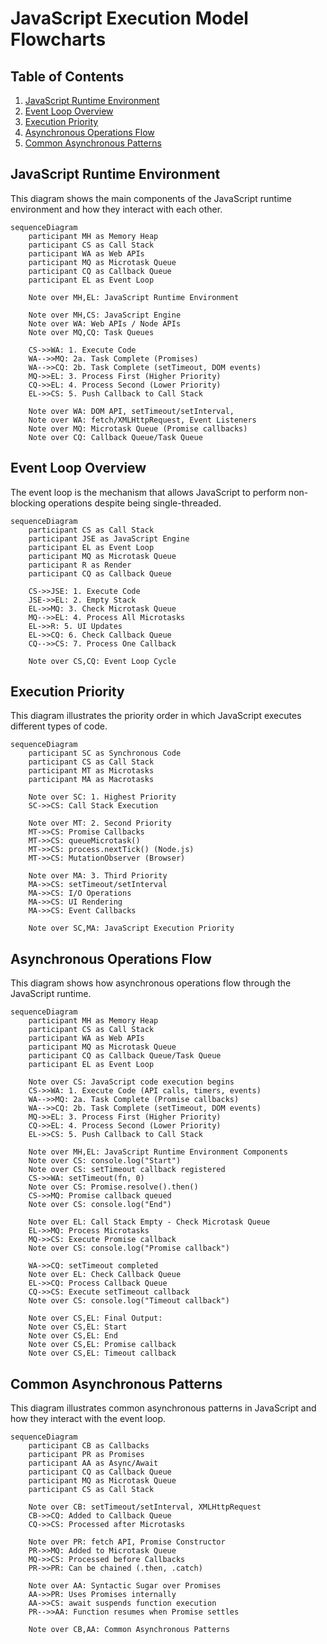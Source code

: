 # JavaScript Execution Model Flowcharts

## Table of Contents

1. [JavaScript Runtime Environment](#javascript-runtime-environment)
2. [Event Loop Overview](#event-loop-overview)
3. [Execution Priority](#execution-priority)
4. [Asynchronous Operations Flow](#asynchronous-operations-flow)
5. [Common Asynchronous Patterns](#common-asynchronous-patterns)

## JavaScript Runtime Environment

This diagram shows the main components of the JavaScript runtime environment and how they interact with each other.

```mermaid
sequenceDiagram
    participant MH as Memory Heap
    participant CS as Call Stack
    participant WA as Web APIs
    participant MQ as Microtask Queue
    participant CQ as Callback Queue
    participant EL as Event Loop
    
    Note over MH,EL: JavaScript Runtime Environment
    
    Note over MH,CS: JavaScript Engine
    Note over WA: Web APIs / Node APIs
    Note over MQ,CQ: Task Queues
    
    CS->>WA: 1. Execute Code
    WA-->>MQ: 2a. Task Complete (Promises)
    WA-->>CQ: 2b. Task Complete (setTimeout, DOM events)
    MQ->>EL: 3. Process First (Higher Priority)
    CQ->>EL: 4. Process Second (Lower Priority)
    EL->>CS: 5. Push Callback to Call Stack
    
    Note over WA: DOM API, setTimeout/setInterval,
    Note over WA: fetch/XMLHttpRequest, Event Listeners
    Note over MQ: Microtask Queue (Promise callbacks)
    Note over CQ: Callback Queue/Task Queue
```

## Event Loop Overview

The event loop is the mechanism that allows JavaScript to perform non-blocking operations despite being single-threaded.

```mermaid
sequenceDiagram
    participant CS as Call Stack
    participant JSE as JavaScript Engine
    participant EL as Event Loop
    participant MQ as Microtask Queue
    participant R as Render
    participant CQ as Callback Queue
    
    CS->>JSE: 1. Execute Code
    JSE->>EL: 2. Empty Stack
    EL->>MQ: 3. Check Microtask Queue
    MQ-->>EL: 4. Process All Microtasks
    EL->>R: 5. UI Updates
    EL->>CQ: 6. Check Callback Queue
    CQ-->>CS: 7. Process One Callback
    
    Note over CS,CQ: Event Loop Cycle
```

## Execution Priority

This diagram illustrates the priority order in which JavaScript executes different types of code.

```mermaid
sequenceDiagram
    participant SC as Synchronous Code
    participant CS as Call Stack
    participant MT as Microtasks
    participant MA as Macrotasks
    
    Note over SC: 1. Highest Priority
    SC->>CS: Call Stack Execution
    
    Note over MT: 2. Second Priority
    MT->>CS: Promise Callbacks
    MT->>CS: queueMicrotask()
    MT->>CS: process.nextTick() (Node.js)
    MT->>CS: MutationObserver (Browser)
    
    Note over MA: 3. Third Priority
    MA->>CS: setTimeout/setInterval
    MA->>CS: I/O Operations
    MA->>CS: UI Rendering
    MA->>CS: Event Callbacks
    
    Note over SC,MA: JavaScript Execution Priority
```

## Asynchronous Operations Flow

This diagram shows how asynchronous operations flow through the JavaScript runtime.

```mermaid
sequenceDiagram
    participant MH as Memory Heap
    participant CS as Call Stack
    participant WA as Web APIs
    participant MQ as Microtask Queue
    participant CQ as Callback Queue/Task Queue
    participant EL as Event Loop
    
    Note over CS: JavaScript code execution begins
    CS->>WA: 1. Execute Code (API calls, timers, events)
    WA-->>MQ: 2a. Task Complete (Promise callbacks)
    WA-->>CQ: 2b. Task Complete (setTimeout, DOM events)
    MQ->>EL: 3. Process First (Higher Priority)
    CQ->>EL: 4. Process Second (Lower Priority)
    EL->>CS: 5. Push Callback to Call Stack
    
    Note over MH,EL: JavaScript Runtime Environment Components
    Note over CS: console.log("Start")
    Note over CS: setTimeout callback registered
    CS->>WA: setTimeout(fn, 0)
    Note over CS: Promise.resolve().then()
    CS->>MQ: Promise callback queued
    Note over CS: console.log("End")
    
    Note over EL: Call Stack Empty - Check Microtask Queue
    EL->>MQ: Process Microtasks
    MQ->>CS: Execute Promise callback
    Note over CS: console.log("Promise callback")
    
    WA->>CQ: setTimeout completed
    Note over EL: Check Callback Queue
    EL->>CQ: Process Callback Queue
    CQ->>CS: Execute setTimeout callback
    Note over CS: console.log("Timeout callback")
    
    Note over CS,EL: Final Output:
    Note over CS,EL: Start
    Note over CS,EL: End
    Note over CS,EL: Promise callback
    Note over CS,EL: Timeout callback
```

## Common Asynchronous Patterns

This diagram illustrates common asynchronous patterns in JavaScript and how they interact with the event loop.

```mermaid
sequenceDiagram
    participant CB as Callbacks
    participant PR as Promises
    participant AA as Async/Await
    participant CQ as Callback Queue
    participant MQ as Microtask Queue
    participant CS as Call Stack
    
    Note over CB: setTimeout/setInterval, XMLHttpRequest
    CB->>CQ: Added to Callback Queue
    CQ->>CS: Processed after Microtasks
    
    Note over PR: fetch API, Promise Constructor
    PR->>MQ: Added to Microtask Queue
    MQ->>CS: Processed before Callbacks
    PR->>PR: Can be chained (.then, .catch)
    
    Note over AA: Syntactic Sugar over Promises
    AA->>PR: Uses Promises internally
    AA->>CS: await suspends function execution
    PR-->>AA: Function resumes when Promise settles
    
    Note over CB,AA: Common Asynchronous Patterns
```